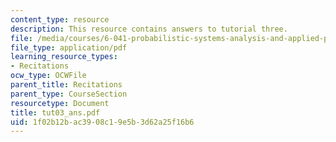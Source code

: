 ```yaml
---
content_type: resource
description: This resource contains answers to tutorial three.
file: /media/courses/6-041-probabilistic-systems-analysis-and-applied-probability-spring-2006/1f02b12bac3908c19e5b3d62a25f16b6_tut03_ans.pdf
file_type: application/pdf
learning_resource_types:
- Recitations
ocw_type: OCWFile
parent_title: Recitations
parent_type: CourseSection
resourcetype: Document
title: tut03_ans.pdf
uid: 1f02b12b-ac39-08c1-9e5b-3d62a25f16b6
---
```

